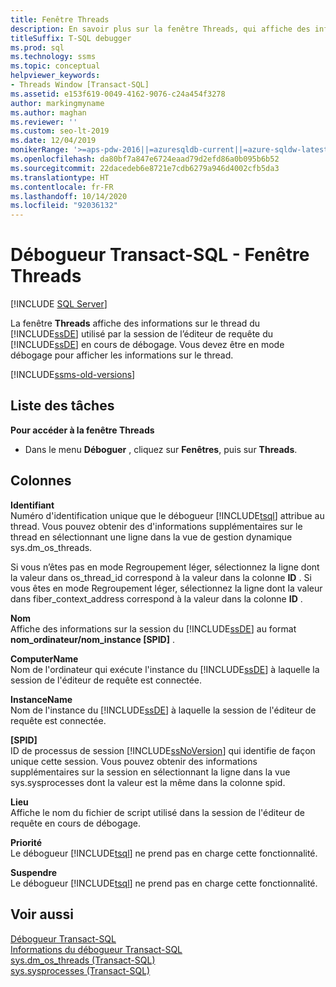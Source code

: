 ```yaml
---
title: Fenêtre Threads
description: En savoir plus sur la fenêtre Threads, qui affiche des informations sur le thread Moteur de base de données en cours de débogage. Les informations s’affichent uniquement en mode débogage.
titleSuffix: T-SQL debugger
ms.prod: sql
ms.technology: ssms
ms.topic: conceptual
helpviewer_keywords:
- Threads Window [Transact-SQL]
ms.assetid: e153f619-0049-4162-9076-c24a454f3278
author: markingmyname
ms.author: maghan
ms.reviewer: ''
ms.custom: seo-lt-2019
ms.date: 12/04/2019
monikerRange: '>=aps-pdw-2016||=azuresqldb-current||=azure-sqldw-latest||>=sql-server-2016||=sqlallproducts-allversions||>=sql-server-linux-2017||=azuresqldb-mi-current'
ms.openlocfilehash: da80bf7a847e6724eaad79d2efd86a0b095b6b52
ms.sourcegitcommit: 22dacedeb6e8721e7cdb6279a946d4002cfb5da3
ms.translationtype: HT
ms.contentlocale: fr-FR
ms.lasthandoff: 10/14/2020
ms.locfileid: "92036132"
---
```

# <a name="transact-sql-debugger---threads-window"></a>Débogueur Transact-SQL - Fenêtre Threads

 [!INCLUDE [SQL Server](../../includes/applies-to-version/sqlserver.md)]

La fenêtre **Threads** affiche des informations sur le thread du [!INCLUDE[ssDE](../../includes/ssde-md.md)] utilisé par la session de l’éditeur de requête du [!INCLUDE[ssDE](../../includes/ssde-md.md)] en cours de débogage. Vous devez être en mode débogage pour afficher les informations sur le thread.  

[!INCLUDE[ssms-old-versions](../../includes/ssms-old-versions.md)]

## <a name="task-list"></a>Liste des tâches

**Pour accéder à la fenêtre Threads**
  
-   Dans le menu **Déboguer** , cliquez sur **Fenêtres**, puis sur **Threads**.  
  
## <a name="columns"></a>Colonnes  
 **Identifiant**  
 Numéro d'identification unique que le débogueur [!INCLUDE[tsql](../../includes/tsql-md.md)] attribue au thread. Vous pouvez obtenir des d'informations supplémentaires sur le thread en sélectionnant une ligne dans la vue de gestion dynamique sys.dm_os_threads.  
  
 Si vous n’êtes pas en mode Regroupement léger, sélectionnez la ligne dont la valeur dans os_thread_id correspond à la valeur dans la colonne **ID** . Si vous êtes en mode Regroupement léger, sélectionnez la ligne dont la valeur dans fiber_context_address correspond à la valeur dans la colonne **ID** .  
  
 **Nom**  
 Affiche des informations sur la session du [!INCLUDE[ssDE](../../includes/ssde-md.md)] au format **nom_ordinateur/nom_instance [SPID]** .  
  
 **ComputerName**  
 Nom de l'ordinateur qui exécute l'instance du [!INCLUDE[ssDE](../../includes/ssde-md.md)] à laquelle la session de l'éditeur de requête est connectée.  
  
 **InstanceName**  
 Nom de l'instance du [!INCLUDE[ssDE](../../includes/ssde-md.md)] à laquelle la session de l'éditeur de requête est connectée.  
  
 **[SPID]**  
 ID de processus de session [!INCLUDE[ssNoVersion](../../includes/ssnoversion-md.md)] qui identifie de façon unique cette session. Vous pouvez obtenir des informations supplémentaires sur la session en sélectionnant la ligne dans la vue sys.sysprocesses dont la valeur est la même dans la colonne spid.  
  
 **Lieu**  
 Affiche le nom du fichier de script utilisé dans la session de l'éditeur de requête en cours de débogage.  
  
 **Priorité**  
 Le débogueur [!INCLUDE[tsql](../../includes/tsql-md.md)] ne prend pas en charge cette fonctionnalité.  
  
 **Suspendre**  
 Le débogueur [!INCLUDE[tsql](../../includes/tsql-md.md)] ne prend pas en charge cette fonctionnalité.  
  
## <a name="see-also"></a>Voir aussi  
 [Débogueur Transact-SQL](./transact-sql-debugger.md)   
 [Informations du débogueur Transact-SQL](./transact-sql-debugger-information.md)   
 [sys.dm_os_threads &#40;Transact-SQL&#41;](../../relational-databases/system-dynamic-management-views/sys-dm-os-threads-transact-sql.md)   
 [sys.sysprocesses &#40;Transact-SQL&#41;](../../relational-databases/system-compatibility-views/sys-sysprocesses-transact-sql.md)
